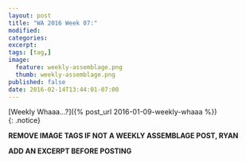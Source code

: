 ```yaml
---
layout: post
title: "WA 2016 Week 07:" 
modified:
categories: 
excerpt:
tags: [tag,]
image:
  feature: weekly-assemblage.png
  thumb: weekly-assemblage.png
published: false
date: 2016-02-14T13:44:01-07:00
---
```

  
[Weekly Whaaa…?]({% post_url 2016-01-09-weekly-whaaa %})  
{: .notice}  

**REMOVE IMAGE TAGS IF NOT A WEEKLY ASSEMBLAGE POST, RYAN**

**ADD AN EXCERPT BEFORE POSTING**  